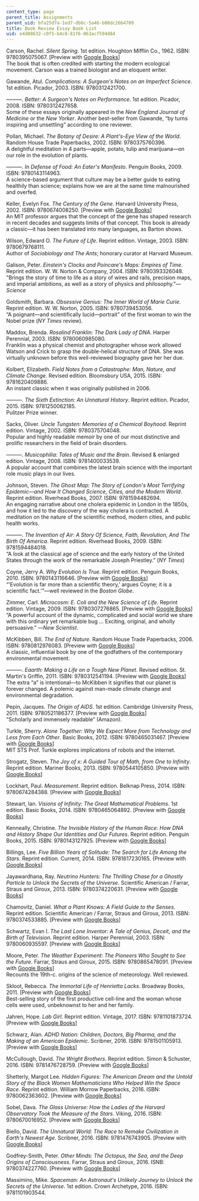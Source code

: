 ```yaml
---
content_type: page
parent_title: Assignments
parent_uid: bfa25d7a-1ed7-db6c-5a46-b08dc26b4709
title: Book Review Essay Book List
uid: e4d08632-c0f5-b4c8-81f6-063acf594d84
---
```


Carson, Rachel. _Silent Spring_. 1st edition. Houghton Mifflin Co., 1962. ISBN: 9780395075067. \[Preview with [Google Books](https://books.google.com/books?id=HeR1l0V0r54C&lpg=PP1&dq=editions%3AOSGIdEK9KfcC&pg=PP1#v=onepage&q&f=false)\]  
The book that is often credited with starting the modern ecological movement. Carson was a trained biologist and an eloquent writer.

Gawande, Atul. _Complications: A Surgeon's Notes on an Imperfect Science_. 1st edition. Picador, 2003. ISBN: 9780312421700.

———. _Better: A Surgeon's Notes on Performance_. 1st edition. Picador, 2008. ISBN: 9780312427658.  
Some of these essays originally appeared in the _New England Journal of Medicine_ or the _New Yorker_. Another best-seller from Gawande, “by turns inspiring and unsettling” according to one reviewer.

Pollan, Michael. _The Botany of Desire: A Plant's-Eye View of the World_. Random House Trade Paperbacks, 2002. ISBN: 9780375760396.  
A delightful meditation in 4 parts—apple, potato, tulip and marijuana—on our role in the evolution of plants.

———. _In Defense of Food: An Eater's Manifesto_. Penguin Books, 2009. ISBN: 9780143114963.  
A science-based argument that culture may be a better guide to eating healthily than science; explains how we are at the same time malnourished and overfed.

Keller, Evelyn Fox. _The Century of the Gene_. Harvard University Press, 2002. ISBN: 9780674008250. \[Preview with [Google Books](https://books.google.com/books?id=1XitkWsioAwC&lpg=PP1&dq=evelyn%20fox%20the%20century%20of%20the%20gene&pg=PP1#v=onepage&q&f=false)\]  
An MIT professor argues that the concept of the gene has shaped research in recent decades and suggests limits of that concept. This book is already a classic—it has been translated into many languages, as Barton shows.

Wilson, Edward O. _The Future of Life_. Reprint edition. Vintage, 2003. ISBN: 9780679768111.  
Author of _Sociobiology and The Ants_; honorary curator at Harvard Museum.

Galison, Peter. _Einstein's Clocks and Poincare's Maps: Empires of Time_. Reprint edition. W. W. Norton & Company, 2004. ISBN: 9780393326048.  
"Brings the story of time to life as a story of wires and rails, precision maps, and imperial ambitions, as well as a story of physics and philosophy."—_Science_

Goldsmith, Barbara. _Obsessive Genius: The Inner World of Marie Curie_. Reprint edition. W. W. Norton, 2005. ISBN: 9780739453056.  
“A poignant—and scientifically lucid—portrait” of the first woman to win the Nobel prize (_NY Times_ review).

Maddox, Brenda. _Rosalind Franklin: The Dark Lady of DNA_. Harper Perennial, 2003. ISBN: 9780060985080.  
Franklin was a physical chemist and photographer whose work allowed Watson and Crick to grasp the double-helical structure of DNA. She was virtually unknown before this well-reviewed biography gave her her due.

Kolbert, Elizabeth. _Field Notes from a Catastrophe: Man, Nature, and Climate Change_. Revised edition. Bloomsbury USA, 2015. ISBN: 9781620409886.  
An instant classic when it was originally published in 2006.

———. _The Sixth Extinction: An Unnatural History_. Reprint edition. Picador, 2015. ISBN: 9781250062185.  
Pulitzer Prize winner.

Sacks, Oliver. _Uncle Tungsten: Memories of a Chemical Boyhood_. Reprint edition. Vintage, 2002. ISBN: 9780375704048.  
Popular and highly readable memoir by one of our most distinctive and prolific researchers in the field of brain disorders.

———. _Musicophilia: Tales of Music and the Brain_. Revised & enlarged edition. Vintage, 2008. ISBN: 9781400033539.  
A popular account that combines the latest brain science with the important role music plays in our lives.

Johnson, Steven. _The Ghost Map: The Story of London's Most Terrifying Epidemic—and How It Changed Science, Cities, and the Modern World_. Reprint edition. Riverhead Books, 2007. ISBN: 9781594482694.  
An engaging narrative about one cholera epidemic in London in the 1850s, and how it led to the discovery of the way cholera is contracted. A meditation on the nature of the scientific method, modern cities, and public health works.

———. _The Invention of Air: A Story Of Science, Faith, Revolution, And The Birth Of America_. Reprint edition. Riverhead Books, 2009. ISBN: 9781594484018.  
“A look at the classical age of science and the early history of the United States through the work of the remarkable Joseph Priestley.” (_NY Times_)

Coyne, Jerry A. _Why Evolution Is True_. Reprint edition. Penguin Books, 2010. ISBN: 9780143116646. \[Preview with [Google Books](https://books.google.com/books?id=J91Z6ED7MgEC&lpg=PP1&dq=why%20evolution%20is%20true&pg=PP1#v=onepage&q&f=false)\]  
“'Evolution is far more than a scientific theory,’ argues Coyne; it is a scientific fact.'”—well reviewed in the _Boston Globe_.

Zimmer, Carl. _Microcosm: E. Coli and the New Science of Life_. Reprint edition. Vintage, 2009. ISBN: 9780307276865. \[Preview with [Google Books](https://books.google.com/books?id=1nhvUQX-s8YC&lpg=PP1&dq=zimmer%20microcosm&pg=PP1#v=onepage&q&f=false)\]  
“A powerful account of the dynamic, complicated and social world we share with this ordinary yet remarkable bug ... Exciting, original, and wholly persuasive.” —_New Scientist_.

McKibben, Bill. _The End of Nature_. Random House Trade Paperbacks, 2006. ISBN: 9780812976083. \[Preview with [Google Books](https://books.google.com/books?id=q0aM5t5GMpsC&lpg=PP1&dq=mckibben%20the%20end%20of%20nature&pg=PP1#v=onepage&q&f=false)\]  
A classic, influential book by one of the godfathers of the contemporary environmental movement.

———. _Eaarth: Making a Life on a Tough New Planet_. Revised edition. St. Martin's Griffin, 2011. ISBN: 9780312541194. \[Preview with [Google Books](https://books.google.com/books?id=wwbwUDpoPrkC&lpg=PP1&dq=mckibben%20eaarth&pg=PP1#v=onepage&q&f=false)\]  
The extra “a” is intentional—to McKibben it signifies that our planet is forever changed. A polemic against man-made climate change and environmental degradation.

Pepin, Jacques. _The Origin of AIDS_. 1st edition. Cambridge University Press, 2011. ISBN: 9780521186377. \[Preview with [Google Books](https://books.google.com/books?id=dTaMBrPBK6EC&lpg=PR1&dq=pepin%20the%20origin%20of%20aids&pg=PR1#v=onepage&q&f=false)\]  
“Scholarly and immensely readable” (Amazon).

Turkle, Sherry. _Alone Together: Why We Expect More from Technology and Less from Each Other_. Basic Books, 2012. ISBN: 9780465031467. \[Preview with [Google Books](https://books.google.com/books?id=_Dhf5xEZZD0C&lpg=PP1&dq=turkle%20alone%20together&pg=PP1#v=onepage&q&f=false)\]  
MIT STS Prof. Turkle explores implications of robots and the internet.

Strogatz, Steven. _The Joy of x: A Guided Tour of Math, from One to Infinity_. Reprint edition. Mariner Books, 2013. ISBN: 9780544105850. \[Preview with [Google Books](https://books.google.com/books?id=pc2mxUZS9aYC&lpg=PP1&dq=strogatz%20the%20joy%20of%20x&pg=PP1#v=onepage&q&f=false)\]

Lockhart, Paul. _Measurement_. Reprint edition. Belknap Press, 2014. ISBN: 9780674284388. \[Preview with [Google Books](https://books.google.com/books?id=7SwyVVKT6WEC&lpg=PP1&dq=lockhart%20measurement&pg=PP1#v=onepage&q&f=false)\]

Stewart, Ian. _Visions of Infinity: The Great Mathematical Problems_. 1st edition. Basic Books, 2014. ISBN: 9780465064892. \[Preview with [Google Books](https://books.google.com/books?id=S8SBBRNbj6cC&lpg=PP1&dq=stewart%20visions%20of%20infinity&pg=PP1#v=onepage&q&f=false)\]

Kenneally, Christine. _The Invisible History of the Human Race: How DNA and History Shape Our Identities and Our Futures_. Reprint edition. Penguin Books, 2015. ISBN: 9780143127925. \[Preview with [Google Books](https://books.google.com/books?id=VEJPBwAAQBAJ&lpg=PP1&dq=kenneally%20the%20invisible%20history%20of%20the%20human%20race&pg=PP1#v=onepage&q&f=false)\]

Billings, Lee. _Five Billion Years of Solitude: The Search for Life Among the Stars_. Reprint edition. Current, 2014. ISBN: 9781617230165. {Preview with [Google Books](https://books.google.com/books?id=PXM8a8IJdWkC&lpg=PR51&dq=five%20billion%20years%20of%20solitude&pg=PR51#v=onepage&q&f=false)\]

Jayawardhana, Ray. _Neutrino Hunters: The Thrilling Chase for a Ghostly Particle to Unlock the Secrets of the Universe_. Scientific American / Farrar, Straus and Giroux, 2013. ISBN: 9780374220631. \[Preview with [Google Books](https://books.google.com/books?id=zSIKAgAAQBAJ&lpg=PP1&dq=neutrino%20hunters&pg=PP1#v=onepage&q&f=false)\]

Chamovitz, Daniel. _What a Plant Knows: A Field Guide to the Senses_. Reprint edition. Scientific American / Farrar, Straus and Giroux, 2013. ISBN: 9780374533885. \[Preview with [Google Books](https://books.google.com/books?id=kgszQMF3wegC&lpg=PP1&dq=what%20a%20plant%20knows&pg=PP1#v=onepage&q&f=false)\]

Schwartz, Evan I. _The Last Lone Inventor: A Tale of Genius, Deceit, and the Birth of Television_. Reprint edition. Harper Perennial, 2003. ISBN: 9780060935597. \[Preview with [Google Books](https://books.google.com/books?id=QeafDAAAQBAJ&lpg=PP1&dq=schwartz%20the%20last%20lone%20inventor&pg=PP1#v=onepage&q&f=false)\]

Moore, Peter. _The Weather Experiment: The Pioneers Who Sought to See the Future_. Farrar, Straus and Giroux, 2015. ISBN: 9780865478091. \[Preview with [Google Books](https://books.google.com/books?id=XO7dBAAAQBAJ&lpg=PP1&dq=moore%20the%20weather%20experiment&pg=PP1#v=onepage&q&f=false)\]  
Recounts the 19th-c. origins of the science of meteorology. Well reviewed.

Skloot, Rebecca. _The Immortal Life of Henrietta Lacks_. Broadway Books, 2011. \[Preview with [Google Books](https://books.google.com/books?id=aOpAx3-czwIC&lpg=PP1&dq=skloot%20the%20immortal%20life%20of%20henrietta%20lacks&pg=PP1#v=onepage&q&f=false)\]  
Best-selling story of the first productive cell-line and the woman whose cells were used, unbeknownst to her and her family.

Jahren, Hope. _Lab Girl_. Reprint edition. Vintage, 2017. ISBN: 9781101873724. \[Preview with [Google Books](https://books.google.com/books?id=16TSCQAAQBAJ&lpg=PP1&dq=lab%20girl&pg=PP1#v=onepage&q&f=false)\]

Schwarz, Alan. _ADHD Nation: Children, Doctors, Big Pharma, and the Making of an American Epidemic_. Scribner, 2016. ISBN: 9781501105913. \[Preview with [Google Books](https://books.google.com/books?id=92kNCgAAQBAJ&lpg=PP1&dq=adhd%20nation&pg=PP1#v=onepage&q&f=false)\]

McCullough, David. _The Wright Brothers_. Reprint edition. Simon & Schuster, 2016. ISBN: 9781476728759. \[Preview with [Google Books](https://books.google.com/books?id=4SEODAAAQBAJ&lpg=PP1&dq=the%20wright%20brothers&pg=PP1#v=onepage&q&f=false)\]

Shetterly, Margot Lee. _Hidden Figures: The American Dream and the Untold Story of the Black Women Mathematicians Who Helped Win the Space Race_. Reprint edition. William Morrow Paperbacks, 2016. ISBN: 9780062363602. \[Preview with [Google Books](https://books.google.com/books?id=26mpCgAAQBAJ&lpg=PP1&dq=hidden%20figures&pg=PP1#v=onepage&q&f=false)\]

Sobel, Dava. _The Glass Universe: How the Ladies of the Harvard Observatory Took the Measure of the Stars_. Viking, 2016. ISBN: 9780670016952. \[Preview with [Google Books](https://books.google.com/books?id=wcq-CwAAQBAJ&lpg=PP1&dq=the%20glass%20universe&pg=PP1#v=onepage&q&f=false)\]

Biello, David. _The Unnatural World: The Race to Remake Civilization in Earth's Newest Age_. Scribner, 2016. ISBN: 9781476743905. \[Preview with [Google Books](https://books.google.com/books?id=7u91DQAAQBAJ&lpg=PP1&dq=the%20unnatural%20world&pg=PP1#v=onepage&q&f=false)\]

Godfrey-Smith, Peter. _Other Minds: The Octopus, the Sea, and the Deep Origins of Consciousness_. Farrar, Straus and Giroux, 2016. ISNB: 9780374227760. \[Preview with [Google Books](https://books.google.com/books?id=SZ8sDAAAQBAJ&lpg=PP1&dq=other%20minds%20the%20octopus&pg=PP1#v=onepage&q&f=false)\]

Massimino, Mike. _Spaceman: An Astronaut's Unlikely Journey to Unlock the Secrets of the Universe_. 1st edition. Crown Archetype, 2016. ISBN: 9781101903544.